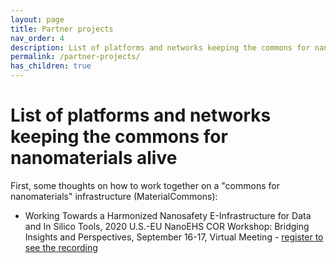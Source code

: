 ```yaml
---
layout: page
title: Partner projects
nav_order: 4
description: List of platforms and networks keeping the commons for nanomaterials alive
permalink: /partner-projects/
has_children: true
---
```

# List of platforms and networks keeping the commons for nanomaterials alive

First, some thoughts on how to work together on a "commons for nanomaterials" infrastructure (MaterialCommons):
- Working Towards a Harmonized Nanosafety E-Infrastructure for Data and In Silico Tools, 2020 U.S.-EU NanoEHS COR Workshop: Bridging Insights and Perspectives, September 16-17, Virtual Meeting - [register to see the recording](https://tvworldwide.com/events/nanotech/200824/default.cfm?id=17730&type=flv&test=0&live=0)
